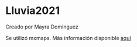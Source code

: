 # Lluvia2021
Creado por Mayra Dominguez

Se utilizó mxmaps. Más información disponible [aquí](https://www.diegovalle.net/mxmaps/articles/data.html)
